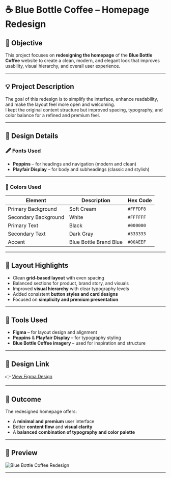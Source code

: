 # ☕ Blue Bottle Coffee – Homepage Redesign

## 🎯 Objective
This project focuses on **redesigning the homepage** of the **Blue Bottle Coffee** website to create a clean, modern, and elegant look that improves usability, visual hierarchy, and overall user experience.

---

## 💡 Project Description
The goal of this redesign is to simplify the interface, enhance readability, and make the layout feel more open and welcoming.  
I kept the original content structure but improved spacing, typography, and color balance for a refined and premium feel.

---

## 🎨 Design Details

### 🖋 Fonts Used
- **Poppins** – for headings and navigation (modern and clean)  
- **Playfair Display** – for body and subheadings (classic and stylish)

---

### 🌈 Colors Used
| Element | Description | Hex Code |
|----------|--------------|----------|
| Primary Background | Soft Cream | `#FFFDF8` |
| Secondary Background | White | `#FFFFFF` |
| Primary Text | Black | `#000000` |
| Secondary Text | Dark Gray | `#333333` |
| Accent | Blue Bottle Brand Blue | `#00AEEF` |

---

## 🧱 Layout Highlights
- Clean **grid-based layout** with even spacing  
- Balanced sections for product, brand story, and visuals  
- Improved **visual hierarchy** with clear typography levels  
- Added consistent **button styles and card designs**  
- Focused on **simplicity and premium presentation**

---

## 🧩 Tools Used
- **Figma** – for layout design and alignment  
- **Poppins** & **Playfair Display** – for typography styling  
- **Blue Bottle Coffee imagery** – used for inspiration and structure

---

## 🔗 Design Link
👉 [View Figma Design](https://www.figma.com/design/rGdQpaNIW93xdRqUGyPu8O/%C2%A0Elevate%C2%A0Labs?node-id=97-47&t=4q7j0fc8K0m6Lk2W-1)

---

## 🏁 Outcome
The redesigned homepage offers:
- A **minimal and premium** user interface  
- Better **content flow** and **visual clarity**  
- A **balanced combination of typography and color palette**

---

## 📸 Preview
![Blue Bottle Coffee Redesign](./489d3907-e985-4590-a9f0-be163b495106.png)

---

